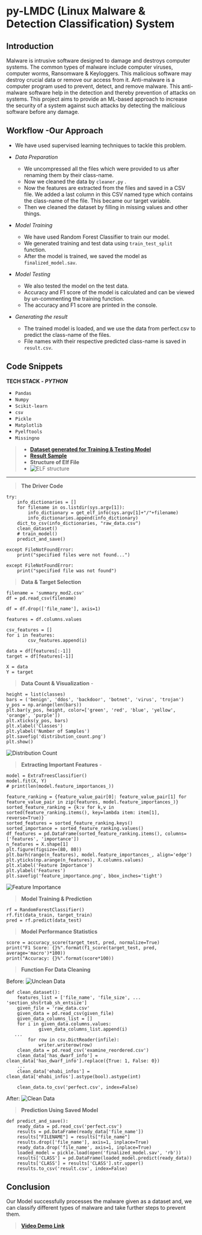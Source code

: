 # py-LMDC (Linux Malware & Detection Classification) System

## Introduction

Malware is intrusive software designed to damage and destroys computer systems. The common types of malware include computer viruses, computer worms, Ransomware & Keyloggers. This malicious software may destroy crucial data or remove our access from it. Anti-malware is a computer program used to prevent, detect, and remove malware. This anti-malware software help in the detection and thereby prevention of attacks on systems. This project aims to provide an ML-based approach to increase the security of a system against such attacks by detecting the malicious software before any damage.

## Workflow -Our Approach

 - We have used supervised learning techniques to tackle this problem.
 - *Data Preparation* 
	 -  We uncompressed all the files which were provided to us after renaming them by their class-name.
	 - Now we cleaned the data by `cleaner.py` .
	 - Now the features are extracted from the files and saved in a CSV file. We added a last column  in this CSV named type which contains the class-name of the file. This became our target variable.
    - Then we cleaned the dataset by filling in missing values and other things.
 - *Model Training*
    -  We have used Random Forest Classifier to train our model.
    -  We generated training and test data using `train_test_split` function.
     - After the model is trained, we saved the model as `finalized_model.sav`.
  
  - *Model Testing*
	  -  We also tested the model on the test data.
      - Accuracy and F1 score of the model is calculated and can be viewed by un-commenting the training function.
      - The accuracy and F1 score are printed in the console.
   
   - *Generating the result*
	   -  The trained model is loaded, and we use the data from perfect.csv to predict the class-name of the files.
       -  File names with their respective predicted class-name is saved in `result.csv`.
  
  ## Code Snippets
  **TECH STACK - *PYTHON***
  - `Pandas`
  - `Numpy`
  - `Scikit-learn`
  - `csv`
  - `Pickle`
  - `Matplotlib`
  - `Pyelftools`
  - `Missingno`
  
> - **[Dataset generated for Training & Testing Model](https://drive.google.com/file/d/1Pw_SSamEhfkxr5xB5Z71sVFe2fiq99k9/view?usp=sharing](https://drive.google.com/file/d/1Pw_SSamEhfkxr5xB5Z71sVFe2fiq99k9/view?usp=sharing))**
> -  **[Result Sample](https://drive.google.com/file/d/1ZhPo_ylzg3VzFae5dGGgSSuhGOxJQKxB/view?usp=sharing](https://drive.google.com/file/d/1ZhPo_ylzg3VzFae5dGGgSSuhGOxJQKxB/view?usp=sharing))**
> - **Structure of Elf File**
> - ![ELF structure](_testing/imgs/elfstruct.png)

***
> **The Driver Code**
```
try:
    info_dictionaries = []
    for filename in os.listdir(sys.argv[1]):
        info_dictionary = get_elf_info(sys.argv[1]+"/"+filename)
        info_dictionaries.append(info_dictionary)
    dict_to_csv(info_dictionaries, "raw_data.csv")
    clean_dataset()
    # train_model()
    predict_and_save()

except FileNotFoundError:
    print("specified files were not found...")

except FileNotFoundError:
    print("specified file was not found")
```


>  **Data & Target Selection**
```
filename = 'summary_mod2.csv'
df = pd.read_csv(filename)

df = df.drop(['file_name'], axis=1)

features = df.columns.values

csv_features = []
for i in features:
        csv_features.append(i)

data = df[features[:-1]]
target = df[features[-1]]

X = data
Y = target
```

> **Data Count & Visualization** - 
```
height = list(classes)
bars = ('benign', 'ddos', 'backdoor', 'botnet', 'virus', 'trojan')
y_pos = np.arange(len(bars))
plt.bar(y_pos, height, color=['green', 'red', 'blue', 'yellow', 'orange', 'purple'])
plt.xticks(y_pos, bars)
plt.xlabel('Classes')
plt.ylabel('Number of Samples')
plt.savefig('distribution_count.png')
plt.show()
```
![Distribution Count](_testing/imgs/distribution_count.png)

> **Extracting Important Features** - 
```
model = ExtraTreesClassifier()
model.fit(X, Y)
# print(len(model.feature_importances_))

feature_ranking = {feature_value_pair[0]: feature_value_pair[1] for feature_value_pair in zip(features, model.feature_importances_)}
sorted_feature_ranking = {k:v for k,v in sorted(feature_ranking.items(), key=lambda item: item[1], reverse=True)}
sorted_features = sorted_feature_ranking.keys()
sorted_importance = sorted_feature_ranking.values()
df_features = pd.DataFrame(sorted_feature_ranking.items(), columns=['features', 'importance'])
n_features = X.shape[1]
plt.figure(figsize=(80, 80))
plt.barh(range(n_features), model.feature_importances_, align='edge')
plt.yticks(np.arange(n_features), X.columns.values)
plt.xlabel('Feature Importance')
plt.ylabel('Features')
plt.savefig('feature_importance.png', bbox_inches='tight')
```
![Feature Importance](_testing/imgs/feature_importance.png)

> **Model Training & Prediction**
```
rf = RandomForestClassifier()
rf.fit(data_train, target_train)
pred = rf.predict(data_test)
```

> **Model Performance Statistics**
```
score = accuracy_score(target_test, pred, normalize=True)
print("F1 Score: {}%".format(f1_score(target_test, pred, average='macro')*100))
print("Accuracy: {}%".format(score*100))
```


> **Function For Data Cleaning**

Before:
![Unclean Data](_testing/imgs/oldchart.png)
```
def clean_dataset():
    features_list = ['file_name', 'file_size', ... 'section_shstrtab_sh_entsize']
    given_file = 'raw_data.csv'
    given_data = pd.read_csv(given_file)
    given_data_columns_list = []
    for i in given_data.columns.values:
            given_data_columns_list.append(i)
   ...
        for row in csv.DictReader(infile):
            writer.writerow(row)
    clean_data = pd.read_csv('examine_reordered.csv')
    clean_data['has_dwarf_info'] = clean_data['has_dwarf_info'].replace({True: 1, False: 0})
    ...
    clean_data['ehabi_infos'] = clean_data['ehabi_infos'].astype(bool).astype(int)

    clean_data.to_csv('perfect.csv', index=False)
```
After:
![Clean Data](_testing/imgs/newchart.png)

> **Prediction Using Saved Model**
```
def predict_and_save():
    ready_data = pd.read_csv('perfect.csv')
    results = pd.DataFrame(ready_data['file_name'])
    results["FILENAME"] = results["file_name"]
    results.drop(['file_name'], axis=1, inplace=True)
    ready_data.drop('file_name', axis=1, inplace=True)
    loaded_model = pickle.load(open('finalized_model.sav', 'rb'))
    results['CLASS'] = pd.DataFrame(loaded_model.predict(ready_data))
    results['CLASS'] = results['CLASS'].str.upper()
    results.to_csv('result.csv', index=False)
```

## Conclusion
Our Model successfully processes the malware given as a dataset and, we can classify different types of malware and take further steps to prevent them.

> **[Video Demo Link](https://drive.google.com/file/d/1gxowVlmoFR9E2O3wRQmV-6HkN4q_O4IN/view?usp=sharing)**

